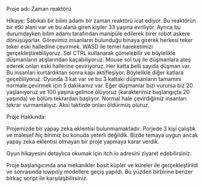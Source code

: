 Proje adı: Zaman reaktörü

Hikaye: Sabıkalı bir bilim adamı bir zaman reaktörü icat ediyor.
Bu reaktörün bir etki alanı var ve bu alana giren kişiler 33 yaşına evriliyor.
Ayrıca bu durumdayken bilim adamı tarafından manipüle edilerek birer robot askere dönüşüyorlar.
Görevimiz insanların bulunduğu binaya girerek herkesi teker teker eski halledine çevirmek.
WASD ile temel hareketimizi gerçekleştirebiliyoruz.
Sol CTRL kullanarak çömelebilir ve böylelikle düşmanların atışlarından kaçabiliyoruz.
Mouse sol tuş ile düşmanlara ateş ederek onları eski hallerine çeviriyoruz. 
Her katta belli sayıda düşman var. Bu insanları kurtardıktan sonra kapı aktifleşiyor.
Böylelikle diğer katlara geçebiliyoruz. 
Oyunda 3 kat var ve bu 3 kattaki düşmanların tamamını normale çevirmek için 5 dakikamız var. 
Eğer düşmanlar bizi vurursa biz 20 yaşlanıyoruz ve 100 yaşına gelince ölüyoruz (karakterimiz başlangıçta 20 yaşında) ve bölüm tekrardan başlıyor.
Normal hale çevirdiğimiz insanları tekrar vurmamalıyız.
Aksi taktirde onları öldürmüş oluruz. 



Proje Hakkında: 

Projemizde bir yapay zeka eklentisi bulunmamaktadır. Porjede 3 kişi çalıştık ve malesef hiç birimiz bu konuda yeterli değildik. 
Bizde temaya uygun ancak yapay zeka eklentisi olmayan bir proje yapmaya karar verdik.

Oyun hikayesini detaylıca okumak için itch.io adresini ziyaret edebilirsiniz.

Proje başlangıcında ana mekanikler basit küpler ve küreler ile gerçekleştirildi ve sonrasında lowpoly modellere geçiş yapıldı.
Bu yüzden birbirine benzer birkaç script ile karşılaşbilirsiniz.
